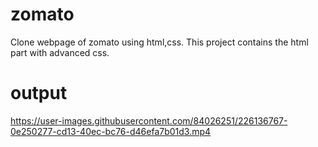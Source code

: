 # zomato
Clone webpage of zomato using html,css.
This project contains the html part with advanced css.

# output

https://user-images.githubusercontent.com/84026251/226136767-0e250277-cd13-40ec-bc76-d46efa7b01d3.mp4


